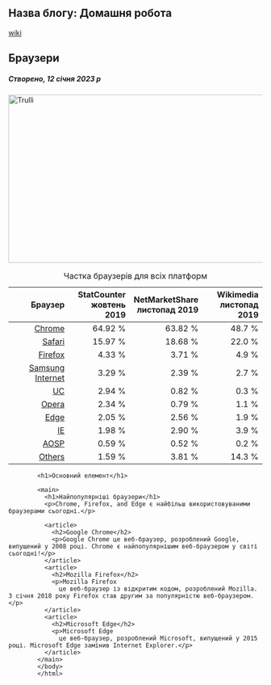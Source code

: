 <!DOCTYPE html>
<html lang="en">
<html lang="uk">    
<head>
    <meta charset="UTF-8">
    <meta http-equiv="X-UA-Compatible" content="IE=edge">
    <meta name="viewport" content="width=device-width, initial-scale=1.0">
    <title>Document</title>
</head>
</body>
</html>
<div class="header">
    <h2>Назва блогу: Домашня робота</h2>
  </div>
  <div class="header">
    <a href="https://uk.wikipedia.org/wiki/%D0%91%D1%80%D0%B0%D1%83%D0%B7%D0%B5%D1%80" class="logo">wiki</a>
    </div>
  </div>
  <div class="row">
    <div class="leftcolumn">
      <div class="card">
        <h2>Браузери</h2>
        <h5>Створено, 12 січня 2023 р</h5>
        <img src="2000.png" alt="Trulli" width="600" height="333">
        <table class="wikitable sortable jquery-tablesorter" style="text-align:right">
          <caption>Частка браузерів для всіх платформ
          </caption>
          <thead><tr>
          <th class="headerSort" tabindex="0" role="columnheader button" title="Сортувати за зростанням">Браузер</th>
          <th class="headerSort" tabindex="0" role="columnheader button" title="Сортувати за зростанням">StatCounter<sup id="cite_ref-5" class="reference"><a href="#cite_note-5"></a></sup><br>жовтень 2019</th>
          <th class="headerSort" tabindex="0" role="columnheader button" title="Сортувати за зростанням">NetMarketShare<sup id="cite_ref-6" class="reference"><a href="#cite_note-6"></a></sup><br>листопад 2019</th>
          <th class="headerSort" tabindex="0" role="columnheader button" title="Сортувати за зростанням">Wikimedia<sup id="cite_ref-7" class="reference"><a href="#cite_note-7"></a></sup><br>листопад 2019
          </th></tr></thead><tbody>
          <tr>
          <td><a href="https://uk.wikipedia.org/wiki/Google_Chrome" title="Google Chrome">Chrome</a></td>
          <td>64.92&nbsp;%</td>
          <td>63.82&nbsp;%</td>
          <td>48.7&nbsp;%
          </td></tr>
          <tr>
          <td><a href="https://uk.wikipedia.org/wiki/Safari" class="mw-redirect" title="Safari (web browser)">Safari</a></td>
          <td>15.97&nbsp;%</td>
          <td>18.68&nbsp;%</td>
          <td>22.0&nbsp;%
          </td></tr>
          <tr>
          <td><a href="https://uk.wikipedia.org/wiki/Mozilla_Firefox" class="mw-redirect" title="Firefox">Firefox</a></td>
          <td>4.33&nbsp;%</td>
          <td>3.71&nbsp;%</td>
          <td>4.9&nbsp;%
          </td></tr>
          <tr>
          <td><a href="https://uk.wikipedia.org/w/index.php?title=Samsung_Internet_for_Android&action=edit&redlink=1" class="new" title="Samsung Internet for Android (ще не написана)">Samsung Internet</a></td>
          <td>3.29&nbsp;%</td>
          <td>2.39&nbsp;%</td>
          <td>2.7&nbsp;%
          </td></tr>
          <tr>
          <td><a href="https://uk.wikipedia.org/wiki/UC_Browser" title="UC Browser">UC</a></td>
          <td>2.94&nbsp;%</td>
          <td>0.82&nbsp;%</td>
          <td>0.3&nbsp;%
          </td></tr>
          <tr>
          <td><a href="https://uk.wikipedia.org/wiki/Opera_(web_browser))" class="mw-redirect" title="Opera (web browser)">Opera</a></td>
          <td>2.34&nbsp;%</td>
          <td>0.79&nbsp;%</td>
          <td>1.1&nbsp;%
          </td></tr>
          <tr>
          <td><a href="https://uk.wikipedia.org/wiki/Microsoft_Edge" title="Microsoft Edge">Edge</a></td>
          <td>2.05&nbsp;%</td>
          <td>2.56&nbsp;%</td>
          <td>1.9&nbsp;%
          </td></tr>
          <tr>
          <td><a href="https://uk.wikipedia.org/wiki/Internet_Explorer" title="Internet Explorer">IE</a></td>
          <td>1.98&nbsp;%</td>
          <td>2.90&nbsp;%</td>
          <td>3.9&nbsp;%
          </td></tr>
          <tr>
          <td><a href="https://uk.wikipedia.org/w/index.php?title=Android_browser&action=edit&redlink=1" class="new" title="Android browser (ще не написана)">AOSP</a></td>
          <td>0.59&nbsp;%</td>
          <td>0.52&nbsp;%</td>
          <td>0.2&nbsp;%
          </td></tr>
          <tr>
          <td><a href="https://uk.wikipedia.org/w/index.php?title=List_of_web_browsers&action=edit&redlink=1" class="new" title="List of web browsers (ще не написана)">Others</a></td>
          <td>1.59&nbsp;%</td>
          <td>3.81&nbsp;%</td>
          <td>14.3&nbsp;%
          </td></tr></tbody><tfoot></tfoot></table>
          <body>

            <h1>Основний елемент</h1>
            
            <main>
              <h1>Найпопулярніші браузери</h1>
              <p>Chrome, Firefox, and Edge є найбільш використовуваними браузерами сьогодні.</p>
            
              <article>
                <h2>Google Chrome</h2>
                <p>Google Chrome це веб-браузер, розроблений Google, випущений у 2008 році. Chrome є найпопулярнішим веб-браузером у світі сьогодні!</p>
              </article>
              <article>
                <h2>Mozilla Firefox</h2>
                <p>Mozilla Firefox 
                  це веб-браузер із відкритим кодом, розроблений Mozilla. З січня 2018 року Firefox став другим за популярністю веб-браузером.</p>
              </article>
              <article>
                <h2>Microsoft Edge</h2>
                <p>Microsoft Edge 
                  це веб-браузер, розроблений Microsoft, випущений у 2015 році. Microsoft Edge замінив Internet Explorer.</p>
              </article>
            </main>
            </body>
            </html>
